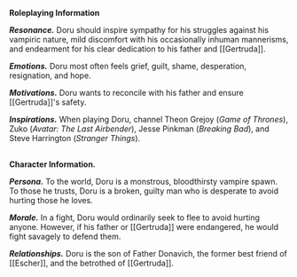 
**Roleplaying Information**

***Resonance.*** Doru should inspire sympathy for his struggles against his vampiric nature, mild discomfort with his occasionally inhuman mannerisms, and endearment for his clear dedication to his father and [[Gertruda]].

***Emotions.*** Doru most often feels grief, guilt, shame, desperation, resignation, and hope.

***Motivations.*** Doru wants to reconcile with his father and ensure [[Gertruda]]'s safety.

***Inspirations.*** When playing Doru, channel Theon Grejoy (*Game of Thrones*), Zuko (*Avatar: The Last Airbender*), Jesse Pinkman (*Breaking Bad*), and Steve Harrington (*Stranger Things*).

<div style="height:2px;"></div>

**Character Information.** 

***Persona.*** To the world, Doru is a monstrous, bloodthirsty vampire spawn. To those he trusts, Doru is a broken, guilty man who is desperate to avoid hurting those he loves.

***Morale.*** In a fight, Doru would ordinarily seek to flee to avoid hurting anyone. However, if his father or [[Gertruda]] were endangered, he would fight savagely to defend them.

***Relationships.*** Doru is the son of Father Donavich, the former best friend of [[Escher]], and the betrothed of [[Gertruda]].